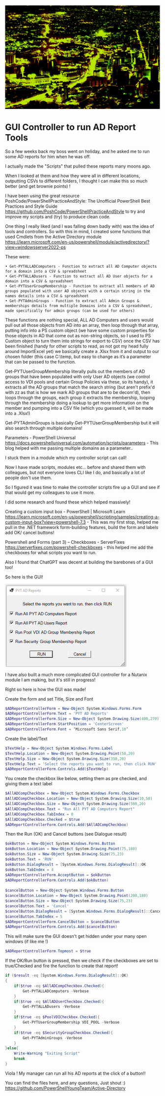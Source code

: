![Screenshot]( /assets/images/port_louis.png)

# GUI Controller to run AD Report Tools

So a few weeks back my boss went on holiday, and he asked me to run some AD reports for him when he was off.

I actually made the "Scripts" that pulled these reports many moons ago.

When I looked at them and how they were all in different locations, outputting CSVs to different folders, I thought I can make this so much better (and get brownie points) !

I have been using the great resource PoshCode/PowerShellPracticeAndStyle: The Unofficial PowerShell Best Practices and Style Guide <https://github.com/PoshCode/PowerShellPracticeAndStyle> to try and improve my scripts and (try) to produce clean code.

One thing I really liked (and I was falling down badly with) was the idea of tools and controllers. So with this in mind, I created some functions that used Cmdlets from the Active Directory module <https://learn.microsoft.com/en-us/powershell/module/activedirectory/?view=windowsserver2022-ps>

These were:

	• Get-PYTALLADComputers - Function to extract all AD Computer objects for a domain into a CSV & spreadsheet
	• Get-PYTALLADusers - Function to extract all AD User objects for a domain into a CSV & spreadsheet
	• Get-PYTUserGroupMembership - Function to extract all members of AD groups populated with user AD objects with a certain string in the names details into a CSV & spreadsheet
	• Get-PYTAdminGroups - Function to extract all Admin Groups & memberships details from multiple Domains into a CSV & spreadsheet, made specifically for admin groups (can be used for others)

These functions are nothing special, ALL AD Computers and users would pull out all those objects from AD into an array, then loop through that array, putting info into a PS custom object (we have some custom properties for those objects in AD that come out as non-string objects, so I used to PS Custom object to turn them into strings for export to CSV) once the CSV has been finished (handy for other scripts to read, as not got my head fully around ImportExcel yet) we basically create a .Xlsx from it and output to our chosen folder (this case C:\temp, but easy to change as it’s a parameter that can be passed to the function.

Get-PYTUserGroupMembership literally pulls out the members of AD groups that have been populated with only User AD objects (we control access to VDI pools and certain Group Policies via these, so its handy), it extracts all the AD groups that match the search string (but aren't prefix'd with zz as that is how we mark AD groups that are to be decom'd), then loops through the groups, each group it extracts the membership, looping through the membership doing a lookup to get more information on the member and pumping into a CSV file (which you guessed it, will be made into a .Xlsx!)

Get-PYTAdminGroups is basically Get-PYTUserGroupMembership but it will also search through multiple domains! 

Parameters - PowerShell Universal <https://docs.powershelluniversal.com/automation/scripts/parameters> - This blog helped with me passing multiple domains as a parameter..

I stuck them in a module which my controller script can call!

Now I have made scripts, modules etc… before and shared them with colleagues, but not everyone loves CLI like I do, and basically a lot of people don't use them.

So I figured it was time to make the controller scripts fire up a GUI and see if that would get my colleagues to use it more.

I did some research and found these which helped massively! 

Creating a custom input box - PowerShell | Microsoft Learn <https://learn.microsoft.com/en-us/powershell/scripting/samples/creating-a-custom-input-box?view=powershell-7.3> - This was my first stop, helped me pull in the .NET framework form-building features, build the form and labels add OK/ cancel buttons!

Powershell and Forms (part 3) – Checkboxes - ServerFixes <https://serverfixes.com/powershell-checkboxes> - this helped me add the checkboxes for what scripts you want to run.

Also I found that ChatGPT was decent at building the barebones of a GUI too! 

So here is the GUI!

![GUI]( /assets/images/ADReportsGUI.PNG)

I have also built a much more complicated GUI controller for a Nutanix module I am making, but it's still in progress!

Right so here is how the GUI was made!

Create the form and set Title, Size and Font

```powershell
$ADReportControllerForm = New-Object System.Windows.Forms.Form
$ADReportControllerForm.Text = 'PYT AD Reports'
$ADReportControllerForm.Size = New-Object System.Drawing.Size(400,270)
$ADReportControllerForm.StartPosition = 'CenterScreen'
$ADReportControllerForm.Font = ‘Microsoft Sans Serif,10’
```

Create the label/Text

```powershell
$TextHelp = New-Object System.Windows.Forms.Label
$TextHelp.Location = New-Object System.Drawing.Point(50,20)
$TextHelp.Size = New-Object System.Drawing.Size(350,20)
$TextHelp.Text = 'Select the reports you want to run, then click RUN'
$ADReportControllerForm.Controls.Add($TextHelp)
```

You create the checkbox like below, setting them as pre checked, and giving them a text label

```powershell
$AllADCompCheckbox = New-Object System.Windows.Forms.Checkbox 
$AllADCompCheckbox.Location = New-Object System.Drawing.Size(10,50) 
$AllADCompCheckbox.Size = New-Object System.Drawing.Size(500,20)
$AllADCompCheckbox.Text = "Run All PYT AD Computers Report"
$AllADCompCheckbox.TabIndex = 0
$AllADCompCheckbox.Checked = $true
$ADReportControllerForm.Controls.Add($AllADCompCheckbox)
```

Then the Run (OK) and Cancel buttons (see Dialogue result)

```powershell
$okButton = New-Object System.Windows.Forms.Button
$okButton.Location = New-Object System.Drawing.Point(75,180)
$okButton.Size = New-Object System.Drawing.Size(75,23)
$okButton.Text = 'RUN'
$okButton.DialogResult = [System.Windows.Forms.DialogResult]::OK
$okButton.TabIndex = 4
$ADReportControllerForm.AcceptButton = $okButton
$ADReportControllerForm.Controls.Add($okButton)

$cancelButton = New-Object System.Windows.Forms.Button
$cancelButton.Location = New-Object System.Drawing.Point(200,180)
$cancelButton.Size = New-Object System.Drawing.Size(75,23)
$cancelButton.Text = 'Cancel'
$cancelButton.DialogResult = [System.Windows.Forms.DialogResult]::Cancel
$cancelButton.TabIndex = 5
$ADReportControllerForm.CancelButton = $cancelButton
$ADReportControllerForm.Controls.Add($cancelButton)
```

This will make sure the GUI doesn't get hidden under your many open windows (if like me !)

```powershell
$ADReportControllerForm.Topmost = $true
```

If the OK/Run button is pressed, then we check if the checkboxes are set to true/Checked and fire the function to create that report!

```powershell
if ($result -eq [System.Windows.Forms.DialogResult]::OK)
{
    if($true -eq $AllADCompCheckbox.Checked){
        Get-PYTALLADComputers -Verbose
    }
    if($true -eq $AllADUserCheckbox.Checked){
        Get-PYTALLADusers -Verbose
    }
    if($true -eq $PoolVDICheckbox.Checked){
        Get-PYTUserGroupMembership VDI_POOL -Verbose
    }
    if($true -eq $SecurityGroupCheckbox.Checked){
        Get-PYTAdminGroups -Verbose
    }
}else{
    Write-Warning "Exiting Script"
    break
}
```

Viola ! My manager can run all his AD reports at the click of a button!!

You can find the files here, and any questions, Just shout :)
<https://github.com/PowerShellYoungTeam/Active-Directory>

